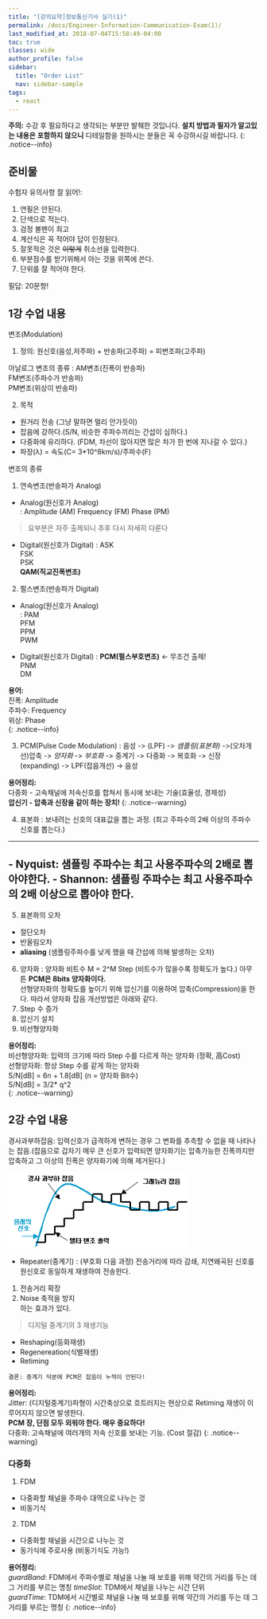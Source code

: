 ```yaml
---
title: "[강의요약]정보통신기사 실기(1)"
permalink: /docs/Engineer-Information-Communication-Exam(1)/
last_modified_at: 2018-07-04T15:58:49-04:00
toc: true
classes: wide
author_profile: false
sidebar:
  title: "Order List"
  nav: sidebar-sample
tags:
  - react
---
```



**주의:** 수강 후 필요하다고 생각되는 부분만 발췌한 것입니다. **설치 방법과 필자가 알고있는 내용은 포함하지 않으니** 디테일함을 원하시는 분들은 꼭 수강하시길 바랍니다.
{: .notice--info}


## 준비물

수험자 유의사항 잘 읽어!:
   1. 연필은 안된다.
  2. 단색으로 적는다.
  3. 검정 볼펜이 최고
  4. 계산식은 꼭 적어야 답이 인정된다.
  5. 잘못적은 것은  ~~이렇게~~ 취소선을 입력한다.
  6. 부분점수를 받기위해서 아는 것을 위쪽에 쓴다.
  7. 단위를 잘 적어야 한다.

필답: 20문항!

## 1강 수업 내용

변조(Modulation)
1. 정의: 원신호(음성,저주파) + 반송파(고주파) = 피변조파(고주파)

아날로그 변조의 종류
:   AM변조(진폭이 반송파)   
    FM변조(주파수가 반송파)    
    PM변조(위상이 반송파)    

2. 목적
- 원거리 전송 (그냥 말하면 멀리 안가듯이)
- 잡음에 강하다.(S/N, 비슷한 주파수끼리는 간섭이 심하다.)
- 다중화에 유리하다. (FDM, 차선이 많아지면 많은 차가 한 번에 지나갈 수 있다.)
- 파장(λ) = 속도(C= 3*10^8km/s)/주파수(F)

변조의 종류

1. 연속변조(반송파가 Analog)

 - Analog(원신호가 Analog)  
 :   Amplitude (AM)
     Frequency  (FM)
     Phase  (PM)

 > 요부분은 자주 출제되니 추후 다시 자세히 다룬다

 - Digital(원신호가 Digital)
 :   ASK  
     FSK  
     PSK  
    **QAM(직교진폭변조)**


2. 펄스변조(반송파가 Digital)

 - Analog(원신호가 Analog)  
 :   PAM   
     PFM   
     PPM   
     PWM   

 - Digital(원신호가 Digital)
 :  **PCM(펄스부호변조)**  <- 무조건 출제!   
     PNM   
     DM     

**용어:**  
진폭: Amplitude  
주파수: Frequency  
위상: Phase  
{: .notice--info}


3. PCM(Pulse Code Modulation)
:   음성 -> (LPF) -> _샘플링(표본화)_ ->(오차개선)압축 -> _양자화_ -> _부호화_ -> 중계기 -> 다중화 -> 복호화 -> 신장(expanding) -> LPF(잡음개선) -> 음성      


**용어정리:**    
다중화 - 고속채널에 저속신호를 합쳐서 동시에 보내는 기술(효율성, 경제성)   
**압신기 - 압축과 신장을 같이 하는 장치!**
{: .notice--warning}


4. 표본화
:   보내려는 신호의 대표값을 뽑는 과정. (최고 주파수의 2배 이상의 주파수 신호를 뽑는다.)

---------------------------
**- Nyquist: 샘플링 주파수는 최고 사용주파수의 2배로 뽑아야한다.**
**- Shannon: 샘플링 주파수는 최고 사용주파수의 2배 이상으로 뽑아야 한다.**
---------------------------

5. 표본화의 오차
 - 절단오차
 - 반올림오차
 - **aliasing** (샘플링주파수를 낮게 했을 때 간섭에 의해 발생하는 오차)


6. 양자화
:   양자화 비트수 M = 2^M Step (비트수가 많을수록 정확도가 높다.) 아무튼 **PCM은 8bits 양자화이다.**  
선형양자화의 정확도를 높이기 위해 압신기를 이용하여 압축(Compression)을 한다.
따라서 양자화 잡음 개선방법은 아래와 같다.  
 1. Step 수 증가
 2. 압신기 설치
 3. 비선형양자화


**용어정리:**    
비선형양자화: 입력의 크기에 따라 Step 수를 다르게 하는 양자화 (정확, 高Cost)   
선형양자화: 항상 Step 수를 같게 하는 양자화   
S/N[dB] = 6n + 1.8[dB] (n = 양자화 Bit수)    
S/N[dB] = 3/2* q^2    
{: .notice--warning}


## 2강 수업 내용

경사과부하잡음: 입력신호가 급격하게 변하는 경우 그 변화를 추측할 수 없을 때 나타나는 잡음.(잡음으로 갑자기 매우 큰 신호가 입력되면 양자화기는 압축가능한 진폭까지만 압축하고 그 이상의 진폭은 양자화기에 의해 제거된다.)

 ![양자화잡음](/assets/images/engineer1.gif)  

* Repeater(중계기)
:    (부호화 다음 과정) 전송거리에 따라 감쇄, 지연왜곡된 신호를 원신호로 동일하게 재생하여 전송한다.   
1. 전송거리 확장    
2. Noise 축적을 방지    
하는 효과가 있다.

> 디지털 중계기의 3 재생기능
- Reshaping(등화재생)
- Regenereation(식별재생)
- Retiming

`결론: 중계기 덕분에 PCM은 잡음이 누적이 안된다!`


**용어정리:**    
Jitter: (디지털중계기)파형이 시간축상으로 흐트러지는 현상으로 Retiming 재생이 이루어지지 않으면 발생한다.   
**PCM 장, 단점 모두 외워야 한다. 매우 중요하다!**    
다중화: 고속채널에 여러개의 저속 신호를 보내는 기능. (Cost 절감)
{: .notice--warning}


### 다중화
 1. FDM  
   - 다중화할 채널을 주파수 대역으로 나누는 것
   - 비동기식
 2. TDM  
   - 다중화할 채널을 시간으로 나누는 것
   - 동기식에 주로사용 (비동기식도 가능!)

   **용어정리:**    
   _guardBand_: FDM에서 주파수별로 채널을 나눌 때 보호를 위해 약간의 거리를 두는 데 그 거리를 부르는 명칭
   _timeSlot_: TDM에서 채널을 나누는 시간 단위   
   _guardTime_: TDM에서 시간별로 채널을 나눌 때 보호를 위해 약간의 거리를 두는 데 그 거리를 부르는 명칭
   {: .notice--info}
